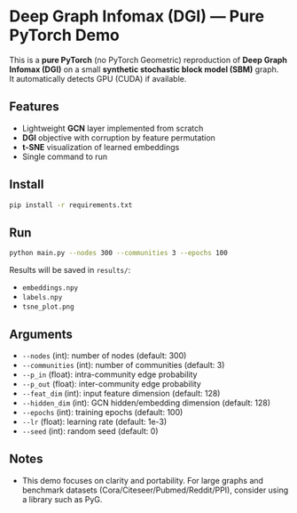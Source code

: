 # Deep Graph Infomax (DGI) — Pure PyTorch Demo

This is a **pure PyTorch** (no PyTorch Geometric) reproduction of **Deep Graph Infomax (DGI)** on a small **synthetic stochastic block model (SBM)** graph.  
It automatically detects GPU (CUDA) if available.

## Features
- Lightweight **GCN** layer implemented from scratch
- **DGI** objective with corruption by feature permutation
- **t-SNE** visualization of learned embeddings
- Single command to run

## Install
```bash
pip install -r requirements.txt
```

## Run
```bash
python main.py --nodes 300 --communities 3 --epochs 100
```
Results will be saved in `results/`:
- `embeddings.npy`
- `labels.npy`
- `tsne_plot.png`

## Arguments
- `--nodes` (int): number of nodes (default: 300)
- `--communities` (int): number of communities (default: 3)
- `--p_in` (float): intra-community edge probability
- `--p_out` (float): inter-community edge probability
- `--feat_dim` (int): input feature dimension (default: 128)
- `--hidden_dim` (int): GCN hidden/embedding dimension (default: 128)
- `--epochs` (int): training epochs (default: 100)
- `--lr` (float): learning rate (default: 1e-3)
- `--seed` (int): random seed (default: 0)

## Notes
- This demo focuses on clarity and portability. For large graphs and benchmark datasets (Cora/Citeseer/Pubmed/Reddit/PPI), consider using a library such as PyG.

